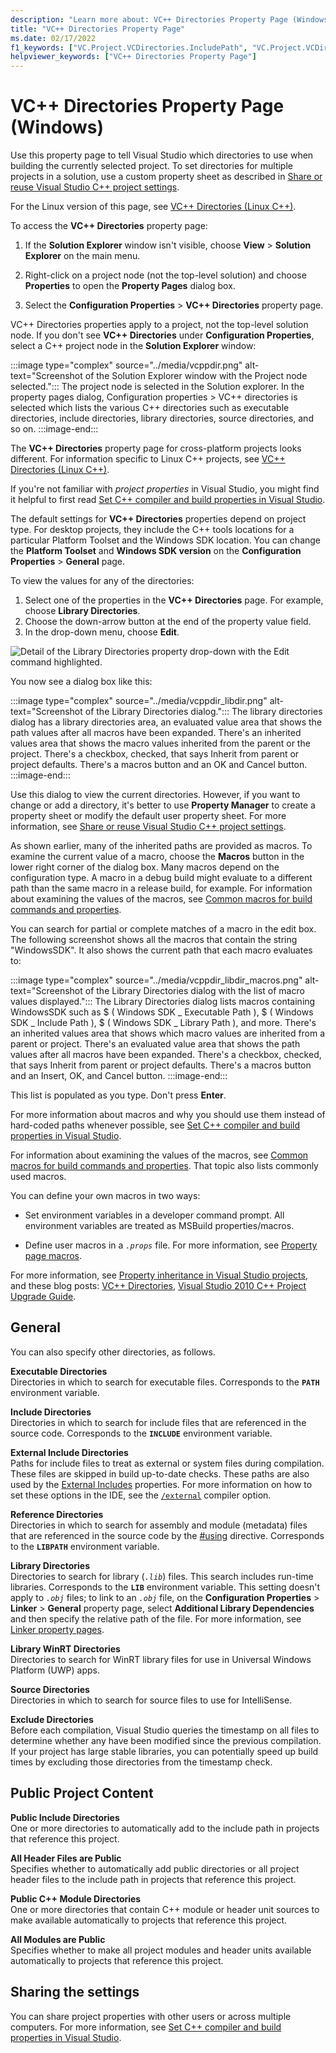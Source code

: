 ```yaml
---
description: "Learn more about: VC++ Directories Property Page (Windows)"
title: "VC++ Directories Property Page"
ms.date: 02/17/2022
f1_keywords: ["VC.Project.VCDirectories.IncludePath", "VC.Project.VCDirectories.ReferencePath", "VC.Project.VCDirectories.SourcePath", "VC.Project.VCDirectories.LibraryWPath", "VC.Project.VCDirectories.ExecutablePath", "VC.Project.VCDirectories.LibraryPath", "VS.ToolsOptionsPages.Projects.VCDirectories", "VC.Project.VCDirectories.ExcludePath", "VC.Project.VCDirectories.ExternalIncludePath", "VC.Project.VCConfiguration.PublicIncludeDirectories", "VC.Project.VCConfiguration.AllProjectIncludesArePublic", "VC.Project.VCConfiguration.PublicModuleDirectories", "VC.Project.VCConfiguration.AllProjectBMIsArePublic"]
helpviewer_keywords: ["VC++ Directories Property Page"]
---
```

# VC++ Directories Property Page (Windows)

Use this property page to tell Visual Studio which directories to use when building the currently selected project. To set directories for multiple projects in a solution, use a custom property sheet as described in [Share or reuse Visual Studio C++ project settings](../create-reusable-property-configurations.md).

For the Linux version of this page, see [VC++ Directories (Linux C++)](../../linux/prop-pages/directories-linux.md).

To access the **VC++ Directories** property page:

1. If the **Solution Explorer** window isn't visible, choose **View** > **Solution Explorer** on the main menu.

1. Right-click on a project node (not the top-level solution) and choose **Properties** to open the **Property Pages** dialog box.

1. Select the **Configuration Properties** > **VC++ Directories** property page.

VC++ Directories properties apply to a project, not the top-level solution node. If you don't see **VC++ Directories** under **Configuration Properties**, select a C++ project node in the **Solution Explorer** window:

:::image type="complex" source="../media/vcppdir.png" alt-text="Screenshot of the Solution Explorer window with the Project node selected.":::
The project node is selected in the Solution explorer. In the property pages dialog, Configuration properties > VC++ directories is selected which lists the various C++ directories such as executable directories, include directories, library directories, source directories, and so on.
:::image-end:::

The **VC++ Directories** property page for cross-platform projects looks different. For information specific to Linux C++ projects, see [VC++ Directories (Linux C++)](../../linux/prop-pages/directories-linux.md).

If you're not familiar with *project properties* in Visual Studio, you might find it helpful to first read [Set C++ compiler and build properties in Visual Studio](../working-with-project-properties.md).

The default settings for **VC++ Directories** properties depend on project type. For desktop projects, they include the C++ tools locations for a particular Platform Toolset and the Windows SDK location. You can change the **Platform Toolset** and **Windows SDK version** on the **Configuration Properties** > **General** page.

To view the values for any of the directories:

1. Select one of the properties in the **VC++ Directories** page. For example, choose **Library Directories**.
1. Choose the down-arrow button at the end of the property value field.
1. In the drop-down menu, choose **Edit**.

![Detail of the Library Directories property drop-down with the Edit command highlighted.](../media/vcppdir_libdir_edit.png "Dialog to edit library paths")

You now see a dialog box like this:

:::image type="complex" source="../media/vcppdir_libdir.png" alt-text="Screenshot of the Library Directories dialog.":::
The library directories dialog has a library directories area, an evaluated value area that shows the path values after all macros have been expanded. There's an inherited values area that shows the macro values inherited from the parent or the project. There's a checkbox, checked, that says Inherit from parent or project defaults. There's a macros button and an OK and Cancel button.
:::image-end:::

Use this dialog to view the current directories. However, if you want to change or add a directory, it's better to use **Property Manager** to create a property sheet or modify the default user property sheet. For more information, see [Share or reuse Visual Studio C++ project settings](../create-reusable-property-configurations.md).

As shown earlier, many of the inherited paths are provided as macros. To examine the current value of a macro, choose the **Macros** button in the lower right corner of the dialog box. Many macros depend on the configuration type. A macro in a debug build might evaluate to a different path than the same macro in a release build, for example. For information about examining the values of the macros, see [Common macros for build commands and properties](common-macros-for-build-commands-and-properties.md).

You can search for partial or complete matches of a macro in the edit box. The following screenshot shows all the macros that contain the string "WindowsSDK". It also shows the current path that each macro evaluates to:

:::image type="complex" source="../media/vcppdir_libdir_macros.png" alt-text="Screenshot of the Library Directories dialog with the list of macro values displayed.":::
The Library Directories dialog lists macros containing WindowsSDK such as $ ( Windows SDK _ Executable Path ), $ ( Windows SDK _ Include Path ), $ ( Windows SDK _ Library Path ), and more. There's an inherited values area that shows which macro values are inherited from a parent or project. There's an evaluated value area that shows the path values after all macros have been expanded. There's a checkbox, checked, that says Inherit from parent or project defaults. There's a macros button and an Insert, OK, and Cancel button.
:::image-end:::

This list is populated as you type. Don't press **Enter**.

For more information about macros and why you should use them instead of hard-coded paths whenever possible, see [Set C++ compiler and build properties in Visual Studio](../working-with-project-properties.md).

For information about examining the values of the macros, see [Common macros for build commands and properties](common-macros-for-build-commands-and-properties.md). That topic also lists commonly used macros.

You can define your own macros in two ways:

- Set environment variables in a developer command prompt. All environment variables are treated as MSBuild properties/macros.

- Define user macros in a *`.props`* file. For more information, see [Property page macros](../working-with-project-properties.md).

For more information, see [Property inheritance in Visual Studio projects](../project-property-inheritance.md), and these blog posts: [VC++ Directories](/archive/blogs/vsproject/vc-directories), [Visual Studio 2010 C++ Project Upgrade Guide](https://devblogs.microsoft.com/cppblog/visual-studio-2010-c-project-upgrade-guide/).

## General

You can also specify other directories, as follows.

**Executable Directories**\
Directories in which to search for executable files. Corresponds to the **`PATH`** environment variable.

**Include Directories**\
Directories in which to search for include files that are referenced in the source code. Corresponds to the **`INCLUDE`** environment variable.

**External Include Directories**\
Paths for include files to treat as external or system files during compilation. These files are skipped in build up-to-date checks. These paths are also used by the [External Includes](c-cpp-prop-page.md#external-includes) properties. For more information on how to set these options in the IDE, see the [`/external`](../../build/reference/external-external-headers-diagnostics.md) compiler option.

**Reference Directories**\
Directories in which to search for assembly and module (metadata) files that are referenced in the source code by the [#using](../../preprocessor/hash-using-directive-cpp.md) directive. Corresponds to the **`LIBPATH`** environment variable.

**Library Directories**\
Directories to search for library (*`.lib`*) files. This search includes run-time libraries. Corresponds to the **`LIB`** environment variable. This setting doesn't apply to *`.obj`* files; to link to an *`.obj`* file, on the  **Configuration Properties** > **Linker** > **General** property page, select **Additional Library Dependencies** and then specify the relative path of the file. For more information, see [Linker property pages](linker-property-pages.md).

**Library WinRT Directories**\
Directories to search for WinRT library files for use in Universal Windows Platform (UWP) apps.

**Source Directories**\
Directories in which to search for source files to use for IntelliSense.

**Exclude Directories**\
Before each compilation, Visual Studio queries the timestamp on all files to determine whether any have been modified since the previous compilation. If your project has large stable libraries, you can potentially speed up build times by excluding those directories from the timestamp check.

## Public Project Content

**Public Include Directories**\
One or more directories to automatically add to the include path in projects that reference this project.

**All Header Files are Public**\
Specifies whether to automatically add public directories or all project header files to the include path in projects that reference this project.

**Public C++ Module Directories**\
One or more directories that contain C++ module or header unit sources to make available automatically to projects that reference this project.

**All Modules are Public**\
Specifies whether to make all project modules and header units available automatically to projects that reference this project.

## Sharing the settings

You can share project properties with other users or across multiple computers. For more information, see [Set C++ compiler and build properties in Visual Studio](../working-with-project-properties.md).
